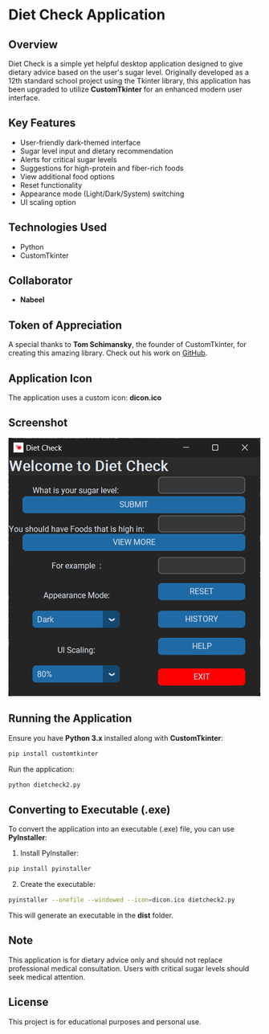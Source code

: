 # Diet Check Application

## Overview
Diet Check is a simple yet helpful desktop application designed to give dietary advice based on the user's sugar level. Originally developed as a 12th standard school project using the Tkinter library, this application has been upgraded to utilize **CustomTkinter** for an enhanced modern user interface.

## Key Features
- User-friendly dark-themed interface
- Sugar level input and dietary recommendation
- Alerts for critical sugar levels
- Suggestions for high-protein and fiber-rich foods
- View additional food options
- Reset functionality
- Appearance mode (Light/Dark/System) switching
- UI scaling option

## Technologies Used
- Python
- CustomTkinter

## Collaborator
- **Nabeel**

## Token of Appreciation
A special thanks to **Tom Schimansky**, the founder of CustomTkinter, for creating this amazing library. Check out his work on [GitHub](https://github.com/TomSchimansky/CustomTkinter).

## Application Icon
The application uses a custom icon: **dicon.ico**

## Screenshot
![Diet Check Screenshot](./screenshot.png)

## Running the Application
Ensure you have **Python 3.x** installed along with **CustomTkinter**:
```bash
pip install customtkinter
```

Run the application:
```bash
python dietcheck2.py
```

## Converting to Executable (.exe)
To convert the application into an executable (.exe) file, you can use **PyInstaller**:

1. Install PyInstaller:
```bash
pip install pyinstaller
```

2. Create the executable:
```bash
pyinstaller --onefile --windowed --icon=dicon.ico dietcheck2.py
```

This will generate an executable in the **dist** folder.

## Note
This application is for dietary advice only and should not replace professional medical consultation. Users with critical sugar levels should seek medical attention.

## License
This project is for educational purposes and personal use.